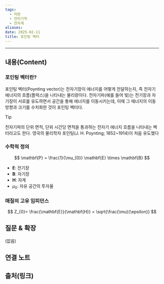 ```yaml
---
tags:
  - 미완
  - 전자기학
  - 전자계
aliases: 
date: 2025-02-11
title: 포인팅 벡터
---
```


---

## 내용(Content)

### 포인팅 벡터란?

포인팅 벡터(Poynting vector)는 전자기장이 에너지를 어떻게 전달하는지, 즉 전자기 에너지의 흐름(플럭스)을 나타내는 물리량이다. 전자기파(예를 들어 빛)는 전기장과 자기장이 서로를 유도하면서 공간을 통해 에너지를 이동시키는데, 이때 그 에너지의 이동 방향과 크기를 수치화한 것이 포인팅 벡터다.

>[!tip]
>전자기파의 단위 면적, 단위 시간당 면적을 통과하는 전자기 에너지 흐름을 나타내는 벡터라고도 한다. 영국의 물리학자 포인팅(J. H. Poynting; 1852~1914)이 처음 유도했다


### 수학적 정의

$$
\mathbf{P} = \frac{1}{\mu_{0}} \mathbf{E} \times \mathbf{B}
$$

- $\mathbf{E}$: 전기장
- $\mathbf{B}$: 자기장
- $\mathbf{H}$: 자계
- $\mu_{0}$: 자유 공간의 투자율


### 매질의 고유 임피던스

$$
Z_{0}= \frac{\mathbf{E}}{\mathbf{H}} = \sqrt{\frac{\mu}{\epsilon}}
$$



## 질문 & 확장

(없음)

## 연결 노트

## 출처(링크)






